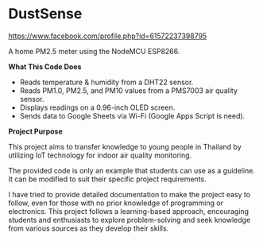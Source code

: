 # DustSense
https://www.facebook.com/profile.php?id=61572237398795

A home PM2.5 meter using the NodeMCU ESP8266.

**What This Code Does**
- Reads temperature & humidity from a DHT22 sensor.
- Reads PM1.0, PM2.5, and PM10 values from a PMS7003 air quality sensor.
- Displays readings on a 0.96-inch OLED screen.
- Sends data to Google Sheets via Wi-Fi (Google Apps Script is need).
  
**Project Purpose**

This project aims to transfer knowledge to young people in Thailand by utilizing IoT technology for indoor air quality monitoring.

The provided code is only an example that students can use as a guideline. It can be modified to suit their specific project requirements.

I have tried to provide detailed documentation to make the project easy to follow, even for those with no prior knowledge of programming or electronics. This project follows a learning-based approach, encouraging students and enthusiasts to explore problem-solving and seek knowledge from various sources as they develop their skills.
